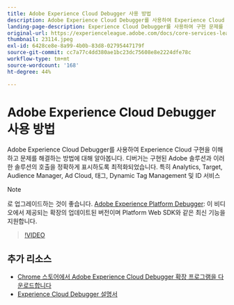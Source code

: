 ```yaml
---
title: Adobe Experience Cloud Debugger 사용 방법
description: Adobe Experience Cloud Debugger를 사용하여 Experience Cloud 구현을 이해하고 문제를 해결하는 방법에 대해 알아봅니다.
landing-page-description: Experience Cloud Debugger를 사용하여 구현 문제를 해결하는 방법을 알아봅니다. 구현되는 Adobe 솔루션과 이러한 솔루션의 특징을 파악합니다.
original-url: https://experienceleague.adobe.com/docs/core-services-learn/tutorials/debugger/use-the-experience-cloud-debugger.html
thumbnail: 23114.jpeg
exl-id: 6428ce8e-8a99-4b0b-83d8-02795447179f
source-git-commit: cc7a77c4dd380ae1bc23dc75608e8e2224dfe78c
workflow-type: tm+mt
source-wordcount: '168'
ht-degree: 44%

---
```


# Adobe Experience Cloud Debugger 사용 방법

Adobe Experience Cloud Debugger를 사용하여 Experience Cloud 구현을 이해하고 문제를 해결하는 방법에 대해 알아봅니다. 디버거는 구현된 Adobe 솔루션과 이러한 솔루션의 호출을 정확하게 표시하도록 최적화되었습니다. 특히 Analytics, Target, Audience Manager, Ad Cloud, 태그, Dynamic Tag Management 및 ID 서비스

>[!NOTE]
>
>로 업그레이드하는 것이 좋습니다. [Adobe Experience Platform Debugger](../overview.md): 이 비디오에서 제공되는 확장의 업데이트된 버전이며 Platform Web SDK와 같은 최신 기능을 지원합니다.


>[!VIDEO](https://video.tv.adobe.com/v/23064/?quality=12)

## 추가 리소스

* [Chrome 스토어에서 Adobe Experience Cloud Debugger 확장 프로그램을 다운로드합니다](https://chrome.google.com/webstore/detail/adobe-experience-cloud-de/ocdmogmohccmeicdhlhhgepeaijenapj)
* [Experience Cloud Debugger 설명서](https://experienceleague.adobe.com/docs/debugger/using/experience-cloud-debugger.html)
